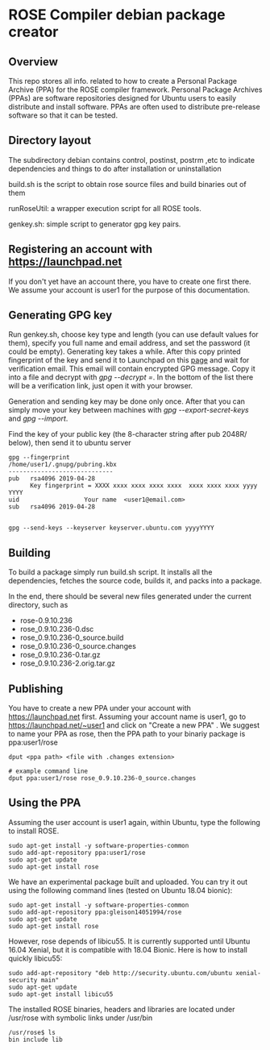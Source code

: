 # ROSE Compiler debian package creator

## Overview

This repo stores all info. related to how to create a Personal Package Archive (PPA) for the ROSE compiler framework. Personal Package Archives (PPAs) are software repositories designed for Ubuntu users to easily distribute and install software. PPAs are often used to distribute pre-release software so that it can be tested.

## Directory layout

The subdirectory debian contains control, postinst, postrm ,etc to indicate dependencies and things to do after installation or uninstallation

build.sh is the script to obtain rose source files and build binaries out of them

runRoseUtil: a wrapper execution script for all ROSE tools. 

genkey.sh: simple script to generator gpg key pairs. 

## Registering an account with https://launchpad.net

If you don't yet have an account there, you have to create one first there. We assume your account is user1 for the purpose of this documentation. 

## Generating GPG key

Run genkey.sh, choose key type and length (you can use default values for them), specify you full name and email address, and set the password (it could be empty). Generating key takes a while. After this copy printed fingerprint of the key and send it to Launchpad on this [page](https://launchpad.net/~/+editpgpkeys) and wait for verification email. This email will contain encrypted GPG message. Copy it into a file and decrypt with *gpg --decrypt <file>=*. In the bottom of the list there will be a verification link, just open it with your browser.

Generation and sending key may be done only once. After that you can simply move your key between machines with *gpg --export-secret-keys* and *gpg --import*.

Find the key of your public key (the 8-character string after pub 2048R/ below), then send it to ubuntu server

```
gpg --fingerprint
/home/user1/.gnupg/pubring.kbx
-----------------------------
pub   rsa4096 2019-04-28
      Key fingerprint = XXXX xxxx xxxx xxxx xxxx  xxxx xxxx xxxx yyyy YYYY
uid                  Your name  <user1@email.com>
sub   rsa4096 2019-04-28


gpg --send-keys --keyserver keyserver.ubuntu.com yyyyYYYY 
```

## Building

To build a package simply run build.sh script. It installs all the dependencies, fetches the source code, builds it, and packs into a package.

In the end, there should be several new files generated under the current directory, such as

* rose-0.9.10.236
* rose_0.9.10.236-0.dsc
* rose_0.9.10.236-0_source.build
* rose_0.9.10.236-0_source.changes
* rose_0.9.10.236-0.tar.gz
* rose_0.9.10.236-2.orig.tar.gz


## Publishing

You have to create a new PPA under your account with https://launchpad.net first. Assuming your account name is user1, go to https://launchpad.net/~user1 and click on "Create a new PPA" . We suggest to name your PPA as rose, then the PPA path to your binariy package is ppa:user1/rose 
 

```
dput <ppa path> <file with .changes extension>

# example command line
dput ppa:user1/rose rose_0.9.10.236-0_source.changes

```
## Using the PPA

Assuming the user account is user1 again, within Ubuntu, type the following to install ROSE. 

```
sudo apt-get install -y software-properties-common
sudo add-apt-repository ppa:user1/rose
sudo apt-get update
sudo apt-get install rose   
```

We have an experimental package built and uploaded. You can try it out using the following command lines (tested on Ubuntu 18.04 bionic):

```
sudo apt-get install -y software-properties-common
sudo add-apt-repository ppa:gleison14051994/rose
sudo apt-get update
sudo apt-get install rose
```

However, rose depends of libicu55. It is currently supported until Ubuntu 16.04 Xenial, but it is compatible with 18.04 Bionic.
Here is how to install quickly libicu55:
```
sudo add-apt-repository "deb http://security.ubuntu.com/ubuntu xenial-security main"
sudo apt-get update
sudo apt-get install libicu55

```

The installed ROSE binaries, headers and libraries are located under /usr/rose with symbolic links under /usr/bin 

```
/usr/rose$ ls
bin include lib  
```
